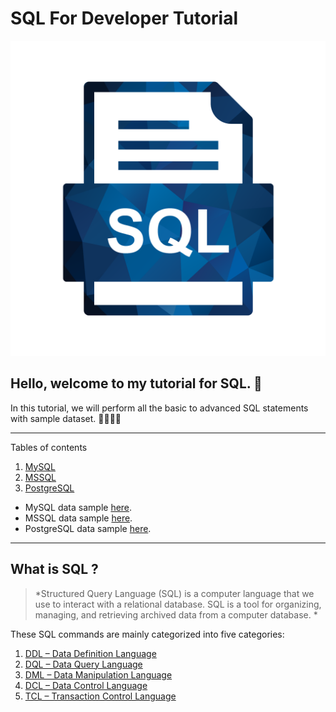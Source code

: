 # SQL For Developer Tutorial 
![](images/sql.png)  

## Hello, welcome to my tutorial for SQL. 👋
In this tutorial, we will perform all the basic to advanced SQL statements with sample dataset. 👩‍🏫👨‍🏫


*******
Tables of contents  
 1. [MySQL](https://github.com/quaan2hand/sql-for-developer/mysql)
 2. [MSSQL](https://github.com/quaan2hand/sql-for-developer/mssql)
 3. [PostgreSQL](https://github.com/quaan2hand/sql-for-developer/postgresql)

- MySQL data sample [here](https://github.com/quaan2hand/sql-for-developer/mysql/mysqlsampledatabase.sql).
- MSSQL data sample [here](https://github.com/LewisVo/Markdown-Tutorial/blob/master/README_pt-BR.md).
- PostgreSQL data sample [here](https://github.com/luongvo209/Markdown-Tutorial/blob/master/README_fr.md).

*******

<div id='whatismarkdown'/>  

## What is SQL ?    

  >*Structured Query Language (SQL) is a computer language that we use to interact with a relational database. SQL is a tool for organizing, managing, and retrieving archived data from a computer database. *

These SQL commands are mainly categorized into five categories: 

1. [DDL – Data Definition Language]()
2. [DQL – Data Query Language]()
3. [DML – Data Manipulation Language]()
4. [DCL – Data Control Language]()
5. [TCL – Transaction Control Language]()
